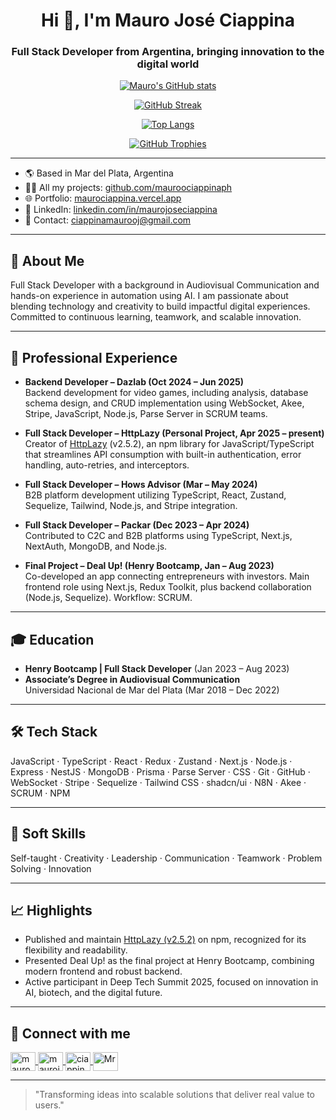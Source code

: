 <h1 align="center">Hi 👋, I'm Mauro José Ciappina</h1>
<h3 align="center">Full Stack Developer from Argentina, bringing innovation to the digital world</h3>

<p align="center">
  <a href="https://github.com/mauroociappinaph">
    <img src="https://github-readme-stats.vercel.app/api?username=mauroociappinaph&show_icons=true&theme=radical" alt="Mauro's GitHub stats" />
  </a>
</p>
<p align="center">
  <a href="https://github.com/mauroociappinaph">
    <img src="https://github-readme-streak-stats.herokuapp.com?user=mauroociappinaph&theme=radical" alt="GitHub Streak" />
  </a>
</p>
<p align="center">
  <a href="https://github.com/mauroociappinaph">
    <img src="https://github-readme-stats.vercel.app/api/top-langs/?username=mauroociappinaph&layout=compact&theme=radical" alt="Top Langs" />
  </a>
</p>
<p align="center">
  <a href="https://github.com/ryo-ma/github-profile-trophy">
    <img src="https://github-profile-trophy.vercel.app/?username=mauroociappinaph&theme=radical&no-frame=true&column=4" alt="GitHub Trophies" />
  </a>
</p>

---

- 🌎 Based in Mar del Plata, Argentina  
- 👨‍💻 All my projects: [github.com/mauroociappinaph](https://github.com/mauroociappinaph)  
- 🌐 Portfolio: [maurociappina.vercel.app](https://maurociappina.vercel.app/)  
- 💼 LinkedIn: [linkedin.com/in/maurojoseciappina](https://www.linkedin.com/in/maurojoseciappina/)  
- 📮 Contact: ciappinamaurooj@gmail.com  

---

## 🧩 About Me

Full Stack Developer with a background in Audiovisual Communication and hands-on experience in automation using AI. I am passionate about blending technology and creativity to build impactful digital experiences. Committed to continuous learning, teamwork, and scalable innovation.

---

## 🚀 Professional Experience

- **Backend Developer – Dazlab (Oct 2024 – Jun 2025)**  
  Backend development for video games, including analysis, database schema design, and CRUD implementation using WebSocket, Akee, Stripe, JavaScript, Node.js, Parse Server in SCRUM teams.

- **Full Stack Developer – HttpLazy (Personal Project, Apr 2025 – present)**  
  Creator of [HttpLazy](https://www.npmjs.com/package/httplazy) (v2.5.2), an npm library for JavaScript/TypeScript that streamlines API consumption with built-in authentication, error handling, auto-retries, and interceptors.

- **Full Stack Developer – Hows Advisor (Mar – May 2024)**  
  B2B platform development utilizing TypeScript, React, Zustand, Sequelize, Tailwind, Node.js, and Stripe integration.

- **Full Stack Developer – Packar (Dec 2023 – Apr 2024)**  
  Contributed to C2C and B2B platforms using TypeScript, Next.js, NextAuth, MongoDB, and Node.js.

- **Final Project – Deal Up! (Henry Bootcamp, Jan – Aug 2023)**  
  Co-developed an app connecting entrepreneurs with investors. Main frontend role using Next.js, Redux Toolkit, plus backend collaboration (Node.js, Sequelize). Workflow: SCRUM.

---

## 🎓 Education

- **Henry Bootcamp | Full Stack Developer** (Jan 2023 – Aug 2023)
- **Associate’s Degree in Audiovisual Communication**  
  Universidad Nacional de Mar del Plata (Mar 2018 – Dec 2022)

---

## 🛠 Tech Stack

JavaScript · TypeScript · React · Redux · Zustand · Next.js · Node.js · Express · NestJS · MongoDB · Prisma · Parse Server · CSS · Git · GitHub · WebSocket · Stripe · Sequelize · Tailwind CSS · shadcn/ui · N8N · Akee · SCRUM · NPM

---

## 🧠 Soft Skills

Self-taught · Creativity · Leadership · Communication · Teamwork · Problem Solving · Innovation

---

## 📈 Highlights

- Published and maintain [HttpLazy (v2.5.2)](https://www.npmjs.com/package/httplazy) on npm, recognized for its flexibility and readability.
- Presented Deal Up! as the final project at Henry Bootcamp, combining modern frontend and robust backend.
- Active participant in Deep Tech Summit 2025, focused on innovation in AI, biotech, and the digital future.

---

## 🔗 Connect with me

<p align="left">
  <a href="https://twitter.com/mauroo_jose" target="blank">
    <img align="center" src="https://raw.githubusercontent.com/rahuldkjain/github-profile-readme-generator/master/src/images/icons/Social/twitter.svg" alt="mauroo_jose" height="30" width="40" />
  </a>
  <a href="https://www.linkedin.com/in/maurojoseciappina/" target="blank">
    <img align="center" src="https://raw.githubusercontent.com/rahuldkjain/github-profile-readme-generator/master/src/images/icons/Social/linked-in-alt.svg" alt="maurojoseciappina" height="30" width="40" />
  </a>
  <a href="https://www.hackerrank.com/ciappinamaurooj" target="blank">
    <img align="center" src="https://raw.githubusercontent.com/rahuldkjain/github-profile-readme-generator/master/src/images/icons/Social/hackerrank.svg" alt="ciappinamaurooj" height="30" width="40" />
  </a>
  <a href="https://discord.com/users/7417" target="blank">
    <img align="center" src="https://raw.githubusercontent.com/rahuldkjain/github-profile-readme-generator/master/src/images/icons/Social/discord.svg" alt="Mr. Mauroo Ciappina#7417" height="30" width="40" />
  </a>
</p>

---

> "Transforming ideas into scalable solutions that deliver real value to users."

